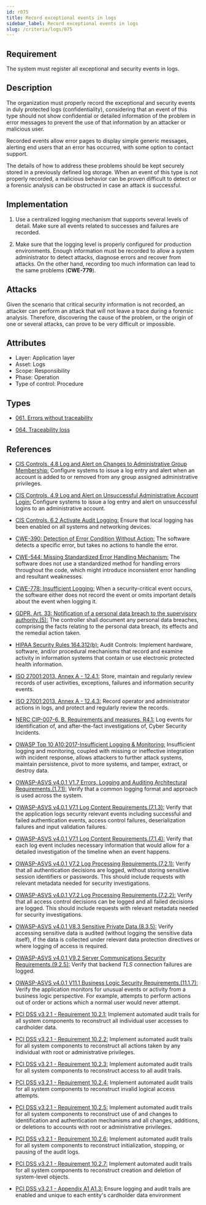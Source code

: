 ```yaml
---
id: r075
title: Record exceptional events in logs
sidebar_label: Record exceptional events in logs
slug: /criteria/logs/075
---
```


## Requirement

The system must register
all exceptional and security events in logs.

## Description

The organization must properly record 
the exceptional and security events
in duly protected logs (confidentiality),
considering that an event of this type
should not show confidential
or detailed information of the problem
in error messages to prevent the use
of that information by an attacker
or malicious user.

Recorded events allow error pages
to display simple generic messages,
alerting end users that an error has occurred,
with some option to contact support.

The details of how to address these problems
should be kept securely stored
in a previously defined log storage.
When an event of this type is not properly recorded,
a malicious behavior
can be proven difficult to detect 
or a forensic analysis can be obstructed
in case an attack is successful.

## Implementation

1. Use a centralized logging mechanism
that supports several levels of detail.
Make sure all events
related to successes and failures
are recorded.

2. Make sure that the logging level
is properly configured for production environments.
Enough information must be recorded
to allow a system administrator to detect attacks,
diagnose errors and recover from attacks.
On the other hand,
recording too much information
can lead to the same problems (**CWE-779**).

## Attacks

Given the scenario
that critical security information
is not recorded,
an attacker can perform an attack
that will not leave a trace
during a forensic analysis.
Therefore,
discovering the cause of the problem,
or the origin of one or several attacks,
can prove to be very difficult
or impossible.

## Attributes

- Layer: Application layer
- Asset: Logs
- Scope: Responsibility
- Phase: Operation
- Type of control: Procedure

## Types

- [061. Errors without traceability](/types/061)

- [064. Traceability loss](/types/064)

## References

- [CIS Controls. 4.8 Log and Alert on Changes to Administrative Group Membership:](https://www.cisecurity.org/controls/)
Configure systems to issue
a log entry and alert
when an account is added to
or removed from
any group assigned administrative privileges.

- [CIS Controls. 4.9 Log and Alert on Unsuccessful Administrative Account Login:](https://www.cisecurity.org/controls/)
Configure systems to issue a log entry
and alert on unsuccessful logins
to an administrative account.

- [CIS Controls. 6.2 Activate Audit Logging:](https://www.cisecurity.org/controls/)
Ensure that local logging
has been enabled on all systems
and networking devices.

- [CWE-390: Detection of Error Condition Without Action:](https://cwe.mitre.org/data/definitions/390.html)
The software detects a specific error,
but takes no actions to handle the error.

- [CWE-544: Missing Standardized Error Handling Mechanism:](https://cwe.mitre.org/data/definitions/544.html)
The software does not use
a standardized method for handling errors
throughout the code,
which might introduce
inconsistent error handling
and resultant weaknesses.

- [CWE-778: Insufficient Logging:](https://cwe.mitre.org/data/definitions/778.html)
When a security-critical event occurs,
the software either does not record the event
or omits important details
about the event when logging it.

- [GDPR. Art. 33: Notification of a personal data breach to the supervisory authority.(5):](https://gdpr-info.eu/art-33-gdpr/)
The controller shall document
any personal data breaches,
comprising the facts relating
to the personal data breach,
its effects
and the remedial action taken.

- [HIPAA Security Rules 164.312(b):](https://www.law.cornell.edu/cfr/text/45/164.312)
Audit Controls: Implement hardware,
software,
and/or procedural mechanisms
that record and examine activity
in information systems that contain
or use electronic protected health information.

- [ISO 27001:2013. Annex A - 12.4.1:](https://www.iso.org/obp/ui/#iso:std:54534:en)
Store, maintain
and regularly review records
of user activities,
exceptions, failures
and information security events.

- [ISO 27001:2013. Annex A - 12.4.3:](https://www.iso.org/obp/ui/#iso:std:54534:en)
Record operator
and administrator actions in logs,
and protect and regularly review the records.

- [NERC CIP-007-6. B. Requirements and measures. R4.1:](https://www.nerc.com/pa/Stand/Reliability%20Standards/CIP-007-6.pdf)
Log events for identification of,
and after-the-fact investigations of,
Cyber Security Incidents.

- [OWASP Top 10 A10:2017-Insufficient Logging & Monitoring:](https://owasp.org/www-project-top-ten/OWASP_Top_Ten_2017/Top_10-2017_A10-Insufficient_Logging%252526Monitoring)
Insufficient logging and monitoring,
coupled with missing
or ineffective integration
with incident response,
allows attackers to further attack systems,
maintain persistence,
pivot to more systems,
and tamper, extract,
or destroy data.

- [OWASP-ASVS v4.0.1 V1.7 Errors, Logging and Auditing Architectural Requirements.(1.7.1):](https://owasp.org/www-project-application-security-verification-standard/)
Verify that a common logging format
and approach is used
across the system.

- [OWASP-ASVS v4.0.1 V7.1 Log Content Requirements.(7.1.3):](https://owasp.org/www-project-application-security-verification-standard/)
Verify that the application logs
security relevant events
including successful
and failed authentication events,
access control failures,
deserialization failures
and input validation failures.

- [OWASP-ASVS v4.0.1 V7.1 Log Content Requirements.(7.1.4):](https://owasp.org/www-project-application-security-verification-standard/)
Verify that each log event
includes necessary information
that would allow for a detailed investigation
of the timeline when an event happens.

- [OWASP-ASVS v4.0.1 V7.2 Log Processing Requirements.(7.2.1):](https://owasp.org/www-project-application-security-verification-standard/)
Verify that all authentication decisions
are logged, without storing sensitive session
identifiers or passwords.
This should include requests
with relevant metadata needed
for security investigations.

- [OWASP-ASVS v4.0.1 V7.2 Log Processing Requirements.(7.2.2):](https://owasp.org/www-project-application-security-verification-standard/)
Verify that all access control decisions
can be logged
and all failed decisions
are logged.
This should include requests
with relevant metadata needed
for security investigations.

- [OWASP-ASVS v4.0.1 V8.3 Sensitive Private Data.(8.3.5):](https://owasp.org/www-project-application-security-verification-standard/)
Verify accessing sensitive data
is audited (without logging
the sensitive data itself),
if the data is collected
under relevant data protection directives
or where logging of access is required.

- [OWASP-ASVS v4.0.1 V9.2 Server Communications Security Requirements.(9.2.5):](https://owasp.org/www-project-application-security-verification-standard/)
Verify that backend *TLS* connection failures are logged.

- [OWASP-ASVS v4.0.1 V11.1 Business Logic Security Requirements.(11.1.7):](https://owasp.org/www-project-application-security-verification-standard/)
Verify the application monitors
for unusual events or activity
from a business logic perspective.
For example,
attempts to perform actions out of order
or actions which a normal user
would never attempt.

- [PCI DSS v3.2.1 - Requirement 10.2.1:](https://www.pcisecuritystandards.org/documents/PCI_DSS_v3-2-1.pdf)
Implement automated audit trails
for all system components
to reconstruct all individual user accesses
to cardholder data.

- [PCI DSS v3.2.1 - Requirement 10.2.2:](https://www.pcisecuritystandards.org/documents/PCI_DSS_v3-2-1.pdf)
Implement automated audit trails
for all system components
to reconstruct all actions taken
by any individual with root
or administrative privileges.

- [PCI DSS v3.2.1 - Requirement 10.2.3:](https://www.pcisecuritystandards.org/documents/PCI_DSS_v3-2-1.pdf)
Implement automated audit trails
for all system components
to reconstruct access
to all audit trails.

- [PCI DSS v3.2.1 - Requirement 10.2.4:](https://www.pcisecuritystandards.org/documents/PCI_DSS_v3-2-1.pdf)
Implement automated audit trails
for all system components
to reconstruct invalid logical access attempts.

- [PCI DSS v3.2.1 - Requirement 10.2.5:](https://www.pcisecuritystandards.org/documents/PCI_DSS_v3-2-1.pdf)
Implement automated audit trails
for all system components
to reconstruct use of and changes
to identification and authentication mechanisms
and all changes, additions,
or deletions to accounts with root
or administrative privileges.

- [PCI DSS v3.2.1 - Requirement 10.2.6:](https://www.pcisecuritystandards.org/documents/PCI_DSS_v3-2-1.pdf)
Implement automated audit trails
for all system components
to reconstruct initialization, stopping,
or pausing of the audit logs.

- [PCI DSS v3.2.1 - Requirement 10.2.7:](https://www.pcisecuritystandards.org/documents/PCI_DSS_v3-2-1.pdf)
Implement automated audit trails
for all system components
to reconstruct creation and deletion
of system-level objects.

- [PCI DSS v3.2.1 - Appendix A1 A1.3:](https://www.pcisecuritystandards.org/documents/PCI_DSS_v3-2-1.pdf)
Ensure logging and audit trails
are enabled and unique
to each entity's cardholder data environment
